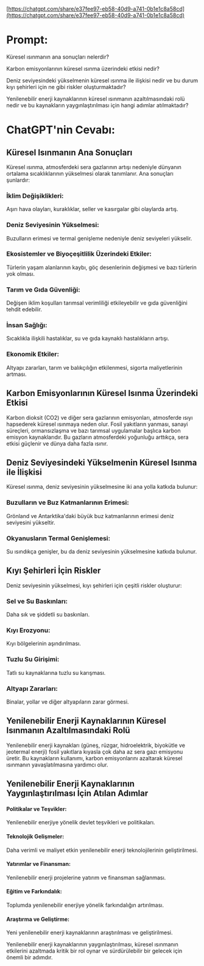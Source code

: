 <link rel="stylesheet" href="style.css" />
<script src="main.js"></script>

[https://chatgpt.com/share/e37fee97-eb58-40d9-a741-0b1e1c8a58cd](https://chatgpt.com/share/e37fee97-eb58-40d9-a741-0b1e1c8a58cd)

# Prompt: 
Küresel ısınmanın ana sonuçları nelerdir?

Karbon emisyonlarının küresel ısınma üzerindeki etkisi nedir?

Deniz seviyesindeki yükselmenin küresel ısınma ile ilişkisi nedir ve bu durum kıyı şehirleri için ne gibi riskler oluşturmaktadır?

Yenilenebilir enerji kaynaklarının küresel ısınmanın azaltılmasındaki rolü nedir ve bu kaynakların yaygınlaştırılması için hangi adımlar atılmaktadır?

# ChatGPT'nin Cevabı:
## Küresel Isınmanın Ana Sonuçları
Küresel ısınma, atmosferdeki sera gazlarının artışı nedeniyle dünyanın ortalama sıcaklıklarının yükselmesi olarak tanımlanır. Ana sonuçları şunlardır:

### İklim Değişiklikleri: 
Aşırı hava olayları, kuraklıklar, seller ve kasırgalar gibi olaylarda artış.

### Deniz Seviyesinin Yükselmesi:
Buzulların erimesi ve termal genişleme nedeniyle deniz seviyeleri yükselir.

### Ekosistemler ve Biyoçeşitlilik Üzerindeki Etkiler:
Türlerin yaşam alanlarının kaybı, göç desenlerinin değişmesi ve bazı türlerin yok olması.

### Tarım ve Gıda Güvenliği:
Değişen iklim koşulları tarımsal verimliliği etkileyebilir ve gıda güvenliğini tehdit edebilir.

### İnsan Sağlığı:
Sıcaklıkla ilişkili hastalıklar, su ve gıda kaynaklı hastalıkların artışı.

### Ekonomik Etkiler:
Altyapı zararları, tarım ve balıkçılığın etkilenmesi, sigorta maliyetlerinin artması.

## Karbon Emisyonlarının Küresel Isınma Üzerindeki Etkisi
Karbon dioksit (CO2) ve diğer sera gazlarının emisyonları, atmosferde ısıyı hapsederek küresel ısınmaya neden olur. Fosil yakıtların yanması, sanayi süreçleri, ormansızlaşma ve bazı tarımsal uygulamalar başlıca karbon emisyon kaynaklarıdır. Bu gazların atmosferdeki yoğunluğu arttıkça, sera etkisi güçlenir ve dünya daha fazla ısınır.

## Deniz Seviyesindeki Yükselmenin Küresel Isınma ile İlişkisi
Küresel ısınma, deniz seviyesinin yükselmesine iki ana yolla katkıda bulunur:

### Buzulların ve Buz Katmanlarının Erimesi: 
Grönland ve Antarktika'daki büyük buz katmanlarının erimesi deniz seviyesini yükseltir.

### Okyanusların Termal Genişlemesi:
Su ısındıkça genişler, bu da deniz seviyesinin yükselmesine katkıda bulunur.

## Kıyı Şehirleri İçin Riskler
Deniz seviyesinin yükselmesi, kıyı şehirleri için çeşitli riskler oluşturur:

### Sel ve Su Baskınları: 
Daha sık ve şiddetli su baskınları.

### Kıyı Erozyonu: 
Kıyı bölgelerinin aşındırılması.

### Tuzlu Su Girişimi:
Tatlı su kaynaklarına tuzlu su karışması.

### Altyapı Zararları:
Binalar, yollar ve diğer altyapıların zarar görmesi.

## Yenilenebilir Enerji Kaynaklarının Küresel Isınmanın Azaltılmasındaki Rolü
Yenilenebilir enerji kaynakları (güneş, rüzgar, hidroelektrik, biyokütle ve jeotermal enerji) fosil yakıtlara kıyasla çok daha az sera gazı emisyonu üretir. Bu kaynakların kullanımı, karbon emisyonlarını azaltarak küresel ısınmanın yavaşlatılmasına yardımcı olur.

## Yenilenebilir Enerji Kaynaklarının Yaygınlaştırılması İçin Atılan Adımlar

#### Politikalar ve Teşvikler: 
Yenilenebilir enerjiye yönelik devlet teşvikleri ve politikaları.

#### Teknolojik Gelişmeler:
Daha verimli ve maliyet etkin yenilenebilir enerji teknolojilerinin geliştirilmesi.

#### Yatırımlar ve Finansman:
Yenilenebilir enerji projelerine yatırım ve finansman sağlanması.

#### Eğitim ve Farkındalık:
Toplumda yenilenebilir enerjiye yönelik farkındalığın artırılması.

#### Araştırma ve Geliştirme:
Yeni yenilenebilir enerji kaynaklarının araştırılması ve geliştirilmesi.

Yenilenebilir enerji kaynaklarının yaygınlaştırılması, küresel ısınmanın etkilerini azaltmada kritik bir rol oynar ve sürdürülebilir bir gelecek için önemli bir adımdır.
